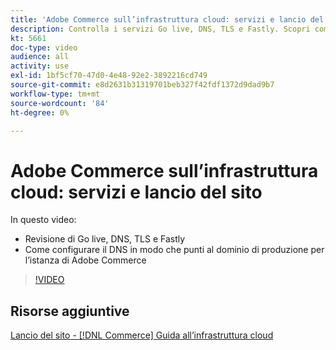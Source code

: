 ```yaml
---
title: 'Adobe Commerce sull’infrastruttura cloud: servizi e lancio del sito'
description: Controlla i servizi Go live, DNS, TLS e Fastly. Scopri come configurare il DNS in modo che punti al dominio di produzione per l’istanza Adobe Commerce.
kt: 5661
doc-type: video
audience: all
activity: use
exl-id: 1bf5cf70-47d0-4e48-92e2-3892216cd749
source-git-commit: e8d2631b31319701beb327f42fdf1372d9dad9b7
workflow-type: tm+mt
source-wordcount: '84'
ht-degree: 0%

---
```


# Adobe Commerce sull’infrastruttura cloud: servizi e lancio del sito

In questo video:

- Revisione di Go live, DNS, TLS e Fastly
- Come configurare il DNS in modo che punti al dominio di produzione per l’istanza di Adobe Commerce

>[!VIDEO](https://video.tv.adobe.com/v/35697?quality=12&learn=on)

## Risorse aggiuntive

[Lancio del sito - [!DNL Commerce] Guida all’infrastruttura cloud](https://experienceleague.adobe.com/docs/commerce-cloud-service/user-guide/launch/overview.html)
